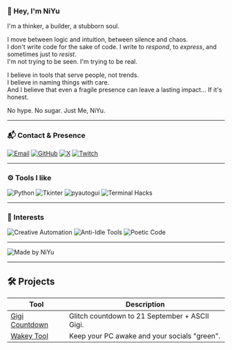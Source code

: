 ### 👋 Hey, I'm NiYu

I'm a thinker, a builder, a stubborn soul.

I move between logic and intuition, between silence and chaos.  
I don't write code for the sake of code. I write to *respond*, to *express*, and sometimes just to *resist*.  
I'm not trying to be seen. I'm trying to be real.

I believe in tools that serve people, not trends.  
I believe in naming things with care.  
And I believe that even a fragile presence can leave a lasting impact... If it's honest.

No hype. No sugar. Just Me, NiYu.

---

### 📬 Contact & Presence

[![Email](https://img.shields.io/badge/-theniyu%40gmail.com-2f2f2f?style=flat-square&logo=protonmail&logoColor=e67e22&labelColor=2f2f2f)](mailto:theniyu@gmail.com)
[![GitHub](https://img.shields.io/badge/-GitHub-2f2f2f?style=flat-square&logo=github&logoColor=e67e22)](https://github.com/TheNiYu)
[![X](https://img.shields.io/badge/-Twitter-2f2f2f?style=flat-square&logo=twitter&logoColor=e67e22)](https://twitter.com/1pixeldot)
[![Twitch](https://img.shields.io/badge/-Twitch-2f2f2f?style=flat-square&logo=twitch&logoColor=e67e22)](https://twitch.tv/theniyu)

---

### ⚙️ Tools I like

![Python](https://img.shields.io/badge/-Python-2f2f2f?style=flat-square&logo=python&logoColor=e67e22)
![Tkinter](https://img.shields.io/badge/-Tkinter-2f2f2f?style=flat-square&logo=windowsterminal&logoColor=e67e22)
![pyautogui](https://img.shields.io/badge/-pyautogui-2f2f2f?style=flat-square&logo=mousepointer&logoColor=e67e22)
![Terminal Hacks](https://img.shields.io/badge/-Terminal%20Hacks-2f2f2f?style=flat-square&logo=windows-terminal&logoColor=e67e22)

---

### 🧠 Interests

![Creative Automation](https://img.shields.io/badge/-Creative%20Automation-2f2f2f?style=flat-square&logo=zapier&logoColor=e67e22)
![Anti-Idle Tools](https://img.shields.io/badge/-Anti--Idle%20Tools-2f2f2f?style=flat-square&logo=speedtest&logoColor=e67e22)
![Poetic Code](https://img.shields.io/badge/-Poetic%20Code-2f2f2f?style=flat-square&logo=openai&logoColor=e67e22)

---

![Made by NiYu](https://img.shields.io/badge/Made%20by-NiYu-2f2f2f?style=flat-square&labelColor=2f2f2f&color=b34700&logoColor=white&logo=)

---

## 🛠️ Projects

| Tool         | Description                                           |
|--------------|-------------------------------------------------------|
| [Gigi Countdown](https://github.com/TheNiYu/Gigi-Countdown) | Glitch countdown to 21 September + ASCII Gigi. |
| [Wakey Tool](https://github.com/TheNiYu/Wakey-Tool) | Keep your PC awake and your socials "green". |
